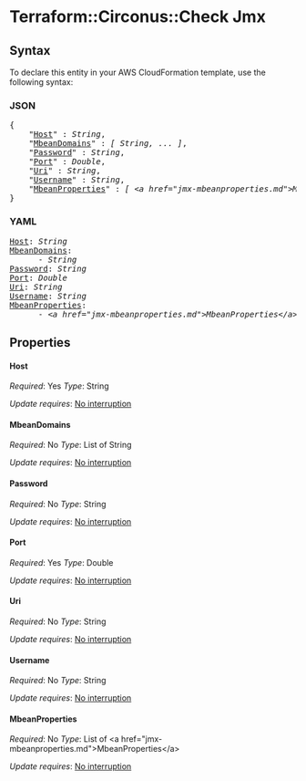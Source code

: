 # Terraform::Circonus::Check Jmx

## Syntax

To declare this entity in your AWS CloudFormation template, use the following syntax:

### JSON

<pre>
{
    "<a href="#host" title="Host">Host</a>" : <i>String</i>,
    "<a href="#mbeandomains" title="MbeanDomains">MbeanDomains</a>" : <i>[ String, ... ]</i>,
    "<a href="#password" title="Password">Password</a>" : <i>String</i>,
    "<a href="#port" title="Port">Port</a>" : <i>Double</i>,
    "<a href="#uri" title="Uri">Uri</a>" : <i>String</i>,
    "<a href="#username" title="Username">Username</a>" : <i>String</i>,
    "<a href="#mbeanproperties" title="MbeanProperties">MbeanProperties</a>" : <i>[ &lt;a href=&#34;jmx-mbeanproperties.md&#34;&gt;MbeanProperties&lt;/a&gt;, ... ]</i>
}
</pre>

### YAML

<pre>
<a href="#host" title="Host">Host</a>: <i>String</i>
<a href="#mbeandomains" title="MbeanDomains">MbeanDomains</a>: <i>
      - String</i>
<a href="#password" title="Password">Password</a>: <i>String</i>
<a href="#port" title="Port">Port</a>: <i>Double</i>
<a href="#uri" title="Uri">Uri</a>: <i>String</i>
<a href="#username" title="Username">Username</a>: <i>String</i>
<a href="#mbeanproperties" title="MbeanProperties">MbeanProperties</a>: <i>
      - &lt;a href=&#34;jmx-mbeanproperties.md&#34;&gt;MbeanProperties&lt;/a&gt;</i>
</pre>

## Properties

#### Host

_Required_: Yes
_Type_: String

_Update requires_: [No interruption](https://docs.aws.amazon.com/AWSCloudFormation/latest/UserGuide/using-cfn-updating-stacks-update-behaviors.html#update-no-interrupt)

#### MbeanDomains

_Required_: No
_Type_: List of String

_Update requires_: [No interruption](https://docs.aws.amazon.com/AWSCloudFormation/latest/UserGuide/using-cfn-updating-stacks-update-behaviors.html#update-no-interrupt)

#### Password

_Required_: No
_Type_: String

_Update requires_: [No interruption](https://docs.aws.amazon.com/AWSCloudFormation/latest/UserGuide/using-cfn-updating-stacks-update-behaviors.html#update-no-interrupt)

#### Port

_Required_: Yes
_Type_: Double

_Update requires_: [No interruption](https://docs.aws.amazon.com/AWSCloudFormation/latest/UserGuide/using-cfn-updating-stacks-update-behaviors.html#update-no-interrupt)

#### Uri

_Required_: No
_Type_: String

_Update requires_: [No interruption](https://docs.aws.amazon.com/AWSCloudFormation/latest/UserGuide/using-cfn-updating-stacks-update-behaviors.html#update-no-interrupt)

#### Username

_Required_: No
_Type_: String

_Update requires_: [No interruption](https://docs.aws.amazon.com/AWSCloudFormation/latest/UserGuide/using-cfn-updating-stacks-update-behaviors.html#update-no-interrupt)

#### MbeanProperties

_Required_: No
_Type_: List of &lt;a href=&#34;jmx-mbeanproperties.md&#34;&gt;MbeanProperties&lt;/a&gt;

_Update requires_: [No interruption](https://docs.aws.amazon.com/AWSCloudFormation/latest/UserGuide/using-cfn-updating-stacks-update-behaviors.html#update-no-interrupt)

